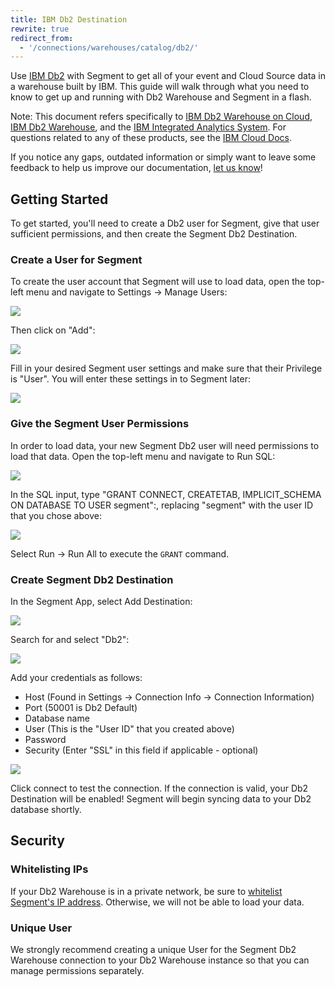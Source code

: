 ```yaml
---
title: IBM Db2 Destination
rewrite: true
redirect_from:
  - '/connections/warehouses/catalog/db2/'
---
```


Use [IBM Db2](https://www.ibm.com/analytics/us/en/db2/) with Segment to get
all of your event and Cloud Source data in a warehouse built by IBM. This
guide will walk through what you need to know to get up and running with Db2
Warehouse and Segment in a flash.

Note: This document refers specifically to [IBM Db2 Warehouse on
Cloud](https://www.ibm.com/cloud/db2-warehouse-on-cloud), [IBM Db2 Warehouse](https://www.ibm.com/analytics/db2), and the [IBM Integrated
Analytics System](https://www.ibm.com/products/integrated-analytics-system). For questions related to any of these products,
 see the [IBM Cloud Docs](https://cloud.ibm.com/docs).

If you notice any gaps, outdated information or simply want to leave some
feedback to help us improve our documentation, [let us
know](https://segment.com/help/contact)!

## Getting Started

To get started, you'll need to create a Db2 user for Segment, give that user
sufficient permissions, and then create the Segment Db2 Destination.

### Create a User for Segment

To create the user account that Segment will use to load data, open the
top-left menu and navigate to Settings → Manage Users:

<img src="./images/db2_menu.png" style="max-width: 380px">

Then click on "Add":

<img src="./images/manage_users.png" style="max-width: 437px">

Fill in your desired Segment user settings and make sure that their Privilege
is "User". You will enter these settings in to Segment later:

<img src="./images/add_user.png" style="max-width: 394px">

### Give the Segment User Permissions

In order to load data, your new Segment Db2 user will need permissions to
load that data. Open the top-left menu and navigate to Run SQL:

<img src="./images/run_sql.png" style="max-width: 325px">

In the SQL input, type "GRANT CONNECT, CREATETAB, IMPLICIT_SCHEMA ON DATABASE TO
USER segment":, replacing "segment" with the user ID that you chose above:

<img src="./images/grant.png" style="max-width: 616px">

Select Run → Run All to execute the `GRANT` command.

### Create Segment Db2 Destination

In the Segment App, select Add Destination:

<img src="./images/add_destination.png" style="max-width: 682px">

Search for and select "Db2":

<img src="./images/search_results.png" style="max-width: 842px">

Add your credentials as follows:

- Host (Found in Settings → Connection Info → Connection Information)
- Port (50001 is Db2 Default)
- Database name
- User (This is the "User ID" that you created above)
- Password
- Security (Enter "SSL" in this field if applicable - optional)


<img src="./images/settings.png" style="max-width: 540px">

Click connect to test the connection. If the connection is valid, your Db2
Destination will be enabled! Segment will begin syncing data to your Db2
database shortly.

## Security

### Whitelisting IPs

If your Db2 Warehouse is in a private network, be sure to [whitelist
Segment's IP
address](https://segment.com/docs/connections/storage/warehouses/faq/#which-ips-should-i-whitelist).
Otherwise, we will not be able to load your data.

### Unique User

We strongly recommend creating a unique User for the Segment Db2 Warehouse
connection to your Db2 Warehouse instance so that you can manage permissions
separately.
